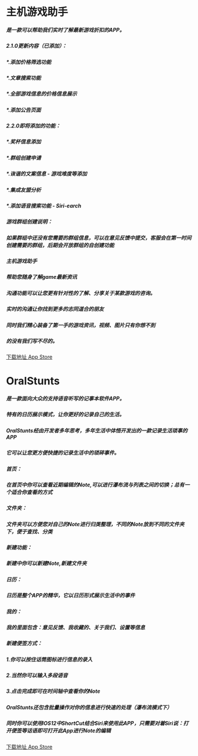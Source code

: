 
# 主机游戏助手
##### 是一款可以帮助我们实时了解最新游戏折扣的APP。


##### 2.1.0更新内容（已添加）：
##### *.添加价格筛选功能   
##### *.文章搜索功能 
##### *.全部游戏信息的价格信息展示 
##### *.添加公告页面 


##### 2.2.0即将添加的功能：
##### *.奖杯信息添加
##### *.群组创建申请
##### *.诙谐的文案信息 - 游戏难度等添加
##### *.集成友盟分析
##### *.添加语音搜索功能 - Siri-earch


##### 游戏群组创建说明：
##### 如果群组中还没有您需要的群组信息，可以在意见反馈中提交，客服会在第一时间创建需要的群组，后期会开放群组的自创建功能


##### 主机游戏助手
##### 帮助您随身了解game最新资讯
##### 沟通功能可以让您更有针对性的了解、分享关于某款游戏的咨询。
##### 实时的沟通让你找到更多的志同道合的朋友
##### 同时我们精心装备了第一手的游戏资讯，视频、图片只有你想不到
##### 的没有我们写不尽的。

[下载地址 App Store](https://apps.apple.com/us/app/ps4%E5%8A%A9%E6%89%8B/id1462845518?l=zh&ls=1)



# OralStunts
##### 是一款面向大众的支持语音听写的记事本软件APP。
##### 特有的日历展示模式，让你更好的记录自己的生活。

##### OralStunts经由开发者多年思考，多年生活中体悟开发出的一款记录生活琐事的APP
##### 它可以让您更方便快捷的记录生活中的琐碎事件。
##### 首页：
##### 在首页中你可以查看近期编辑的Note,可以进行瀑布流与列表之间的切换；总有一个适合你查看的方式
##### 文件夹：
##### 文件夹可以方便您对自己的Note进行归类整理，不同的Note放到不同的文件夹下，便于查找、分类
##### 新建功能：
##### 新建中你可以新建Note,新建文件夹
##### 日历：
##### 日历是整个APP的精华，它以日历形式展示生活中的事件
##### 我的：
##### 我的里面包含：意见反馈、我收藏的、关于我们、设置等信息

##### 新建便签方式：
##### 1.你可以按住话筒图标进行信息的录入
##### 2.当然你可以输入多段语音
##### 3.点击完成即可在时间轴中查看你的Note

##### OralStunts还包含批量操作对你的信息进行快速的处理（瀑布流模式下）
##### 同时你可以使用IOS12中ShortCut结合Siri来使用此APP，只需要对着Siri说：打开便签等话语即可打开此App进行Note的编辑

[下载地址 App Store](https://itunes.apple.com/us/app/oralstunts/id1443989788?l=zh&ls=1&mt=8)

